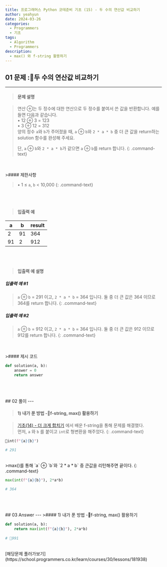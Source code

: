 ```yaml
---
title: 프로그래머스 Python 코테준비 기초 (15) - 두 수의 연산값 비교하기
author: yeahyun
date: 2024-03-26
categories:
  - Programmers
  - 기초
tags:
  - Algorithm
  - Programmers
description:
  - max() 와 f-string 활용하기
---
```

## 01 문제 :두 수의 연산값 비교하기

---
>#### 문제 설명

>연산 ⊕는 두 정수에 대한 연산으로 두 정수를 붙여서 쓴 값을 반환합니다. 예를 들면 다음과 같습니다.  
>• 12 ⊕ 3 = 123  
>• 3 ⊕ 12 = 312  
>양의 정수 `a`와 `b`가 주어졌을 때, `a` ⊕ `b`와 `2 * a * b` 중 더 큰 값을 return하는 solution 함수를 완성해 주세요.  
>  
>단, `a` ⊕ `b`와 `2 * a * b`가 같으면 `a` ⊕ `b`를 return 합니다.
{: .command-text}

<BR>
<BR>
>#### 제한사항

>• 1 ≤ `a`, `b` < 10,000
{: .command-text}
<BR>
<BR>

>#### 입출력 예

| a   | b   | result |
| --- | --- | ------ |
| 2   | 91  | 364    |
| 91  | 2   | 912    |

<BR>
<BR>

>#### 입출력 예 설명

##### 입출력 예 #1
>`a` ⊕ `b` = 291 이고, `2 * a * b` = 364 입니다. 둘 중 더 큰 값은 364 이므로 364를 return 합니다.
{: .command-text}

##### 입출력 예 #2
>`a` ⊕ `b` = 912 이고, `2 * a * b` = 364 입니다. 둘 중 더 큰 값은 912 이므로 912를 return 합니다.
{: .command-text}

<BR>

<br>
>#### 제시 코드

```python
def solution(a, b):
	answer = 0
	return answer
```

<br>
<br>
<BR>
## 02 풀이 
---

>#### 1) 내가 푼 방법 -f-string, max() 활용하기

>[기초(14) - 더 크게 합치기](https://yeahyunkim.github.io/posts/%ED%94%84%EB%A1%9C%EA%B7%B8%EB%9E%98%EB%A8%B8%EC%8A%A4-Python-%EC%BD%94%ED%85%8C%EC%A4%80%EB%B9%84-%EA%B8%B0%EC%B4%88-(14)-%EB%8D%94-%ED%81%AC%EA%B2%8C-%ED%95%A9%EC%B9%98%EA%B8%B0/) 에서 배운 f-string을 통해 문제를 해결했다.  
>먼저, `a` 와 `b` 를 붙이고 `int`로 형변환을 해주었다.
{: .command-text}

```python
int(f"{a}{b}")

# 291
```

<br>
>max()를 통해 `a` ⊕ `b`와 `2 * a * b` 중 큰값을 리턴해주면 끝이다.
{: .command-text}

```python
max(int(f"{a}{b}"), 2*a*b)

# 364
```
<br>

<br>
<br>
## 03 Answer
---
>#### 1) 내가 푼 방법 -f-string, max() 활용하기

```python
def solution(a, b):
    return max(int(f"{a}{b}"), 2*a*b)
    
# 991
```

<br>
[해당문제 풀러가보기](https://school.programmers.co.kr/learn/courses/30/lessons/181938)